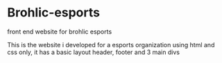 # Brohlic-esports
front end website for brohlic esports

This is the website i developed for a esports organization using html and css only, it has a basic layout header, footer and 3 main divs
